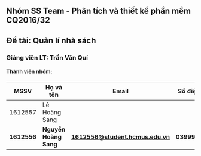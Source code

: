 ## Nhóm SS Team - Phân tích và thiết kế phần mềm CQ2016/32
## Đề tài: Quản lí nhà sách
### Giảng viên LT: Trần Văn Quí
#### Thành viên nhóm:
| MSSV | Họ và tên | Email | Số điện thoại |
|--- | --- | --- | --- |
| 1612557 | Lê Hoàng Sang | | |
| **1612556** | **Nguyễn Hoàng Sang** | **1612556@student.hcmus.edu.vn** | **03999029922** |

